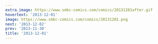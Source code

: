 ```yaml
---
extra_image: https://www.smbc-comics.com/comics/20131201after.gif
hovertext: '2013-12-01'
image: https://www.smbc-comics.com/comics/20131201.png
next: '2013-12-02'
prev: '2013-11-30'
title: '2013-12-01'
---
```

